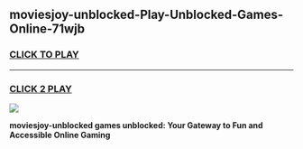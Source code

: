 
## moviesjoy-unblocked-Play-Unblocked-Games-Online-71wjb
<h3>
<a href="https://premium76.site?title=moviesjoy-unblocked&ref=25A">CLICK TO PLAY</a></h3>
<hr>

<h3>
<a href="https://premium76.site?title=moviesjoy-unblocked&ref=25A">CLICK 2 PLAY</a>
  
</h3>

<a href="https://premium76.site?title=moviesjoy-unblocked&ref=25A"><img src="https://clearcache.store/games.png"></a>


**moviesjoy-unblocked games unblocked: Your Gateway to Fun and Accessible Online Gaming**
